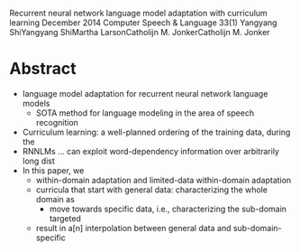 Recurrent neural network language model adaptation with curriculum learning
December 2014 Computer Speech & Language 33(1)
Yangyang ShiYangyang ShiMartha LarsonCatholijn M. JonkerCatholijn M. Jonker

# Abstract

* language model adaptation for recurrent neural network language models
  * SOTA method for language modeling in the area of speech recognition
* Curriculum learning: a well-planned ordering of the training data, during the
* RNNLMs ... can exploit word-dependency information over arbitrarily long dist
* In this paper, we
  * within-domain adaptation and limited-data within-domain adaptation
  * curricula that start with general data: characterizing the whole domain as
    * move towards specific data, i.e., characterizing the sub-domain targeted
  * result in a[n] interpolation between general data and sub-domain-specific
